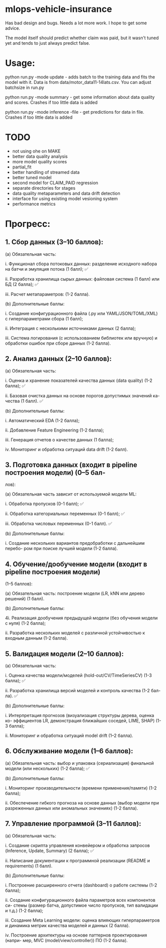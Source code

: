 # mlops-vehicle-insurance

Has bad design and bugs. Needs a lot more work. I hope to get some advice.

The model itself should predict whether claim was paid, but it wasn't tuned yet and tends to just always predict false.

# Usage:

python run.py -mode update - adds batch to the training data and fits the model with it. Data is from data/motor_data11-14lats.csv.
You can adjust batchsize in run.py

python run.py -mode summary - get some information about data quality and scores. Crashes if too little data is added

python run.py -mode inference -file <filename> - get predictions for data in file. Crashes if too little data is added

# TODO
- not using ohe on MAKE
- better data quality analysis
- more model quality scores
- partial_fit
- better handling of streamed data
- better tuned model
- second model for CLAIM_PAID regression
- separate directories for stages
- data quality metaparameters and data drift detection
- interface for using existing model vesioning system
- performance metrics

# Прогресс:
## 1. Сбор данных (3–10 баллов):

(a) Обязательная часть:

i. Функционал сбора потоковых данных: разделение исходного набора на
батчи и эмуляция потока (1 балл); :white_check_mark: 

ii. Разработка хранилища сырых данных: файловая система (1 балл) или
БД (2 балла); :white_check_mark: 

iii. Расчет метапараметров: (1-2 балла).

(b) Дополнительные баллы:

i. Создание конфигурационного файла (.py или YAML/JSON/TOML/XML)
с гиперпараметрами сбора (1 балл);

ii. Интеграция с несколькими источниками данных (2 балла);

iii. Система логирования (с использованием библиотек или вручную) и
обработки ошибок при сборе данных (1-2 балла).

## 2. Анализ данных (2–10 баллов):

(a) Обязательная часть:

i. Оценка и хранение показателей качества данных (data quality) (1-2
балла); :white_check_mark: 

ii. Базовая очистка данных на основе порогов допустимых значений ка-
чества (1 балл). :white_check_mark: 

(b) Дополнительные баллы:

i. Автоматический EDA (1-2 балла);

ii. Добавление Feature Engineering (1-2 балла);

iii. Генерация отчетов о качестве данных (1 балла);

iv. Мониторинг и обработка ситуаций data drift (1-2 балл).

## 3. Подготовка данных (входит в pipeline построения модели) (0–5 бал-
лов):

(a) Обязательная часть зависит от используемой модели ML:

i. Обработка пропусков (0-1 балл); :white_check_mark: 

ii. Обработка категориальных переменных (0-1 балл); :white_check_mark: 

iii. Обработка числовых переменных (0-1 балл). :white_check_mark: 

(b) Дополнительные баллы:

i. Создание нескольких вариантов предобработки с дальнейшим перебо-
ром при поиске лучшей модели (1-2 балла).

## 4. Обучение/дообучение модели (входит в pipeline построения модели)
(1–5 баллов):

(a) Обязательная часть: построение модели (LR, kNN или дерево решений) (1
балл).

(b) Дополнительные баллы:

4i. Реализация дообучения предыдущей модели (без обучения модели с
нуля) (1-2 балла);

ii. Разработка нескольких моделей с различной устойчивостью к входным
данным (1-2 балла).

## 5. Валидация модели (2–10 баллов):

(a) Обязательная часть:

i. Оценка качества модели/моделей (hold-out/CV/TimeSeriesCV) (1-3
балла); :white_check_mark: 

ii. Разработка хранилища версий моделей и контроль качества (1-2 бал-
ла). :white_check_mark:

(b) Дополнительные баллы:

i. Интерпретация прогнозов (визуализация структуры дерева, оценка ко-
эффициентов LR, демонстрация ближайших соседей, LIME, SHAP) (1-
3 балла);

ii. Мониторинг и обработка ситуаций model drift (1–2 балла).

## 6. Обслуживание модели (1–6 баллов):

(a) Обязательная часть: выбор и упаковка (сериализация) финальной модели
(или нескольких) (1-2 балла); :white_check_mark: 

(b) Дополнительные баллы:

i. Мониторинг производительности (времени применения/памяти) (1-2
балла);

ii. Обеспечение гибкого прогноза на основе данных (выбор модели при
разреженных данных или аномальных значениях) (1-2 балла).

## 7. Управление программой (3–11 баллов):

(a) Обязательная часть:

i. Создание скрипта управления конвейером и обработка запросов
(Inference, Update, Summary) (2 балла); :white_check_mark: 

ii. Написание документации к программной реализации (README и
requirements) (1 балл).

(b) Дополнительные баллы:

i. Построение расширенного отчета (dashboard) о работе системы (1-2
балла);

ii. Создание конфигурационного файла параметров всех компонентов си-
стемы (размер батча, допустимое число пропусков, тип валидации и
т.д.) (1-2 балла);

iii. Создание Meta Learning модели: оценка влияющих гиперпараметров и
динамика метрик качества моделей и данных (2 балла).

iv. Построение архитектуры на основе паттернов проектирования (напри-
мер, MVC (model/view/controller)) ПО (1-2 балла).
